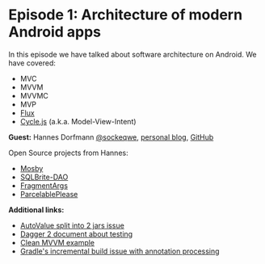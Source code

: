 # Episode 1: Architecture of modern Android apps

In this episode we have talked about software architecture on Android. We have covered:

 - MVC
 - MVVM
 - MVVMC
 - MVP
 - [Flux](https://facebook.github.io/flux/docs/overview.html)
 - [Cycle.js](http://cycle.js.org/) (a.k.a. Model-View-Intent)

**Guest:** Hannes Dorfmann [@sockeqwe](https://twitter.com/sockeqwe), [personal blog](http://hannesdorfmann.com/), [GitHub](https://github.com/sockeqwe/)

Open Source projects from Hannes:
* [Mosby](https://github.com/sockeqwe/mosby)
* [SQLBrite-DAO](https://github.com/sockeqwe/sqlbrite-dao)
* [FragmentArgs](https://github.com/sockeqwe/fragmentargs)
* [ParcelablePlease](https://github.com/sockeqwe/ParcelablePlease)


**Additional links:**
* [AutoValue split into 2 jars issue](https://github.com/google/auto/issues/268)
* [Dagger 2 document about testing](https://google.github.io/dagger/testing.html)
* [Clean MVVM example](https://github.com/rheinfabrik/android-mvvm-example)
* [Gradle's incremental build issue with annotation processing](https://github.com/google/dagger/issues/298)
